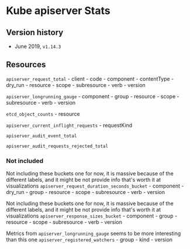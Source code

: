 # Kube apiserver Stats

## Version history

- June 2019, `v1.14.3`

## Resources

`apiserver_request_total`
    - client
    - code
    - component 
    - contentType
    - dry_run
    - resource
    - scope
    - subresource
    - verb
    - version

`apiserver_longrunning_gauge`
    - component
    - group
    - resource
    - scope
    - subresource
    - verb
    - version

`etcd_object_counts`
    - resource

`apiserver_current_inflight_requests`
    - requestKind

`apiserver_audit_event_total`

`apiserver_audit_requests_rejected_total`





### Not included

Not including these buckets one for now, it is massive because of the different labels, and it might be not provide info that's worth it at visualizations
`apiserver_request_duration_seconds_bucket`
    - component
    - dry_run
    - group
    - resource
    - scope
    - subresource
    - verb
    - version

Not including these buckets one for now, it is massive because of the different labels, and it might be not provide info that's worth it at visualizations
`apiserver_response_sizes_bucket`
    - component
    - group
    - resource
    - scope
    - subresource
    - verb
    - version

Metrics from `apiserver_longrunning_gauge` seems to be more interesting than this one
`apiserver_registered_watchers`
    - group
    - kind
    - version